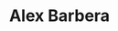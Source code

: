 ---
layout: member
title: Alex Barbera
category: Associate
position: Associate Computational Biologist
email: abarbera@broadinstitute.org 
github:
cv:
alum: true
parting_date: 2021-01-11
---